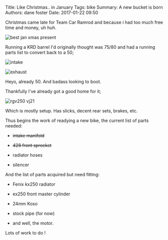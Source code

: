 Title: Like Christmas.. in January
Tags: bike
Summary: A new bucket is born
Authors: dane foster
Date: 2017-01-22 09:50

Christmas came late for Team Car Ramrod and because i had too much free time and money, uh huh.

![best jan xmas present]({photo}jan-xmas/IMG_0250.JPG)

Running a KRD barrel I'd originally thought was 75/80 and had a running parts list to convert back to a 50;

![intake]({photo}jan-xmas/IMG_0254.JPG)

![exhaust]({photo}jan-xmas/IMG_0256.JPG)

Heyo, already 50. And badass looking to boot.

Thankfully I've already got a good home for it;

![rgv250 vj21]({photo}jan-xmas/IMG_0202.JPG)

Which is mostly setup. Has slicks, decent rear sets, brakes, etc.

Thus begins the work of readying a new bike, the current list of parts needed:

 * <s>intake manifold</s>

 * <s>428 front sprocket</s>

 * radiator hoses

 * silencer

And the list of parts acquired but need fitting:

 * Fenix kx250 radiator

 * ex250 front master cylinder

 * 24mm Koso

 * stock pipe (for now)

 * and well, the motor.

Lots of work to do !

